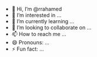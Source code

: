 - 👋 Hi, I’m @rrahamed
- 👀 I’m interested in ...
- 🌱 I’m currently learning ...
- 💞️ I’m looking to collaborate on ...
- 📫 How to reach me ...
- 😄 Pronouns: ...
- ⚡ Fun fact: ...

<!---
rrahamed/rrahamed is a ✨ special ✨ repository because its `README.md` (this file) appears on your GitHub profile.
You can click the Preview link to take a look at your changes.
--->

